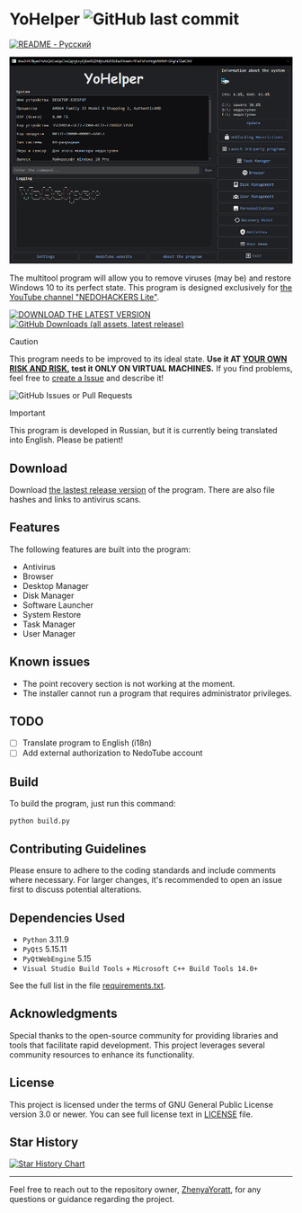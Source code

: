 # YoHelper ![GitHub last commit](https://img.shields.io/github/last-commit/ZhenyaYoratt/YoHelper?style=flat-square)

[![README - Русский](https://img.shields.io/badge/README-На_русском-red)
](https://github.com/ZhenyaYoratt/YoHelper/blob/main/README_RU.md)

![Image of YoHelper](/docs/images/main_window.png)

The multitool program will allow you to remove viruses (may be) and restore Windows 10 to its perfect state. This program is designed exclusively for [the YouTube channel "NEDOHACKERS Lite"](https://youtube.com/@nedohackerslite).

[![DOWNLOAD THE LATEST VERSION](https://img.shields.io/badge/DOWNLOAD_THE_LATEST_VERSION-%231d7c15?style=for-the-badge&logo=github)](https://github.com/ZhenyaYoratt/YoHelper/releases) [![GitHub Downloads (all assets, latest release)](https://img.shields.io/github/downloads-pre/ZhenyaYoratt/YoHelper/latest/total?style=flat-square)](https://github.com/ZhenyaYoratt/YoHelper/releases/)

> [!CAUTION]
> This program needs to be improved to its ideal state. **Use it AT <ins>YOUR OWN RISK AND RISK</ins>, test it ONLY ON VIRTUAL MACHINES.** If you find problems, feel free to [create a Issue](https://github.com/ZhenyaYoratt/YoHelper/issues/new/choose) and describe it!
> 
> ![GitHub Issues or Pull Requests](https://img.shields.io/github/issues/ZhenyaYoratt/YoHelper?style=flat-square)

> [!IMPORTANT]
> This program is developed in Russian, but it is currently being translated into English. Please be patient!

## Download
Download [the lastest release version](https://github.com/ZhenyaYoratt/YoHelper/releases) of the program. There are also file hashes and links to antivirus scans.

## Features
The following features are built into the program:
- Antivirus
- Browser
- Desktop Manager
- Disk Manager
- Software Launcher
- System Restore
- Task Manager
- User Manager

## Known issues
- The point recovery section is not working at the moment.
- The installer cannot run a program that requires administrator privileges.
<!-- There are no issues at the moment. If you find problems, feel free to [create a Issue](github.com/ZhenyaYoratt/YoHelper/issues) and describe it.-->

## TODO
- [ ] Translate program to English (i18n)
- [ ] Add external authorization to NedoTube account

## Build
To build the program, just run this command:
```
python build.py
```

## Contributing Guidelines
Please ensure to adhere to the coding standards and include comments where necessary. For larger changes, it's recommended to open an issue first to discuss potential alterations.

## Dependencies Used
- `Python` 3.11.9
- `PyQt5` 5.15.11
- `PyQtWebEngine` 5.15
- `Visual Studio Build Tools` + `Microsoft C++ Build Tools 14.0+`

See the full list in the file [requirements.txt](requirements.txt).

## Acknowledgments
Special thanks to the open-source community for providing libraries and tools that facilitate rapid development. This project leverages several community resources to enhance its functionality.

## License
This project is licensed under the terms of GNU General Public License version 3.0 or newer. You can see full license text in [LICENSE](LICENSE) file.

## Star History
<a href="https://star-history.com/#ZhenyaYoratt/YoHelper&Date">
 <picture>
   <source media="(prefers-color-scheme: dark)" srcset="https://api.star-history.com/svg?repos=ZhenyaYoratt/YoHelper&type=Date&theme=dark" />
   <source media="(prefers-color-scheme: light)" srcset="https://api.star-history.com/svg?repos=ZhenyaYoratt/YoHelper&type=Date" />
   <img alt="Star History Chart" src="https://api.star-history.com/svg?repos=ZhenyaYoratt/YoHelper&type=Date" />
 </picture>
</a>

---

Feel free to reach out to the repository owner, [ZhenyaYoratt](https://github.com/ZhenyaYoratt), for any questions or guidance regarding the project.
